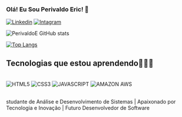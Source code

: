 
### Olá! Eu Sou Perivaldo Eric!  🫡

[![Linkedin](https://img.shields.io/badge/LinkedIn-0077B5?style=for-the-badge&logo=linkedin&logoColor=white)](https://www.linkedin.com/in/perivaldo-eric-358790156/)
[![Intagram](https://img.shields.io/badge/Instagram-E4405F?style=for-the-badge&logo=instagram&logoColor=white)](https://www.instagram.com/perivaldo_eric/)


![PerivaldoE GitHub stats](https://github-readme-stats.vercel.app/api?username=PerivaldoE&show_icons=true)

[![Top Langs](https://github-readme-stats.vercel.app/api/top-langs/?username=PerivaldoE)](https://github.com/anuraghazra/github-readme-stats)

## Tecnologias que estou aprendendo👨🏾‍💻

<div style="display: inline_block"><br/>
    <img align="center" alt="HTML5" src="https://img.shields.io/badge/HTML5-E34F26?style=for-the-badge&logo=html5&logoColor=white" />
    <img align="center" alt="CSS3" src="https://img.shields.io/badge/CSS3-1572B6?style=for-the-badge&logo=css3&logoColor=white" />
    <img align="center" alt="JAVASCRIPT" src="https://img.shields.io/badge/JavaScript-323330?style=for-the-badge&logo=javascript&logoColor=F7DF1E" />
    <img align="center" alt="AMAZON AWS" src="https://img.shields.io/badge/Amazon_AWS-232F3E?style=for-the-badge&logo=amazon-aws&logoColor=white" />
</div><br/>

studante de Análise e Desenvolvimento de Sistemas | Apaixonado por Tecnologia e Inovação | Futuro Desenvolvedor de Software
